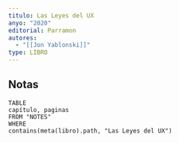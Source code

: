 ```yaml
---
titulo: Las Leyes del UX
anyo: "2020"
editorial: Parramon
autores:
  - "[[Jon Yablonski]]"
type: LIBRO
---
```

## Notas
```dataview
TABLE
capítulo, paginas
FROM "NOTES" 
WHERE 
contains(meta(libro).path, "Las Leyes del UX")

```